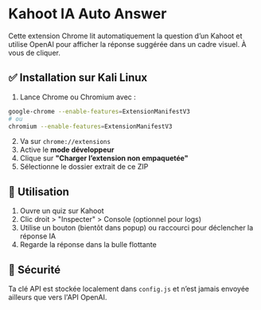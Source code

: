 
# Kahoot IA Auto Answer

Cette extension Chrome lit automatiquement la question d’un Kahoot et utilise OpenAI pour afficher la réponse suggérée dans un cadre visuel. À vous de cliquer.

## ✅ Installation sur Kali Linux

1. Lance Chrome ou Chromium avec :
```bash
google-chrome --enable-features=ExtensionManifestV3
# ou
chromium --enable-features=ExtensionManifestV3
```

2. Va sur `chrome://extensions`  
3. Active le **mode développeur**  
4. Clique sur **"Charger l’extension non empaquetée"**  
5. Sélectionne le dossier extrait de ce ZIP

## 🎯 Utilisation

1. Ouvre un quiz sur Kahoot
2. Clic droit > "Inspecter" > Console (optionnel pour logs)
3. Utilise un bouton (bientôt dans popup) ou raccourci pour déclencher la réponse IA
4. Regarde la réponse dans la bulle flottante

## 🔐 Sécurité

Ta clé API est stockée localement dans `config.js` et n’est jamais envoyée ailleurs que vers l'API OpenAI.
